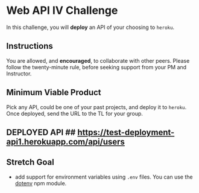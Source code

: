 # Web API IV Challenge

In this challenge, you will **deploy** an API of your choosing to `heroku`.

## Instructions

You are allowed, and **encouraged**, to collaborate with other peers. Please follow the twenty-minute rule, before seeking support from your PM and Instructor.

## Minimum Viable Product

Pick any API, could be one of your past projects, and deploy it to `heroku`. Once deployed, send the URL to the TL for your group.

## DEPLOYED API ## https://test-deployment-api1.herokuapp.com/api/users

## Stretch Goal

- add support for environment variables using `.env` files. You can use the [dotenv](https://www.npmjs.com/package/dotenv) npm module.
